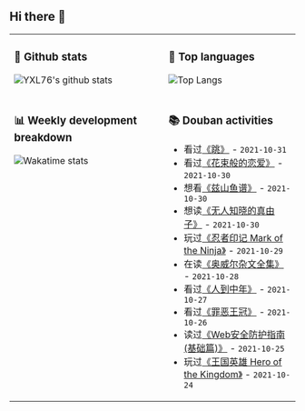 ## Hi there 👋

<table>
<tr>
<td valign="top" width="54%">

### 🔭 Github stats

![YXL76's github stats](https://github-readme-stats.yxl76.vercel.app/api?username=YXL76&count_private=true&show_icons=true&include_all_commits=true&theme=prussian&line_height=28&disable_animations=true)

</td>

<td valign="top" width="46%">

### 🌱 Top languages

![Top Langs](https://github-readme-stats.yxl76.vercel.app/api/top-langs/?username=YXL76&layout=compact&theme=prussian&langs_count=8&hide=HTML,CSS,SCSS)

</td>
</tr>
<tr>
<td valign="top" width="54%">

### 📊 Weekly development breakdown

![Wakatime stats](https://github-readme-stats.yxl76.vercel.app/api/wakatime?username=YXL76&layout=compact&theme=prussian)


</td>
<td valign="top" width="46%">

### 📚 Douban activities

- 看过[《跳》](http://movie.douban.com/subject/1419482/) - `2021-10-31`
- 看过[《花束般的恋爱》](http://movie.douban.com/subject/34874432/) - `2021-10-30`
- 想看[《兹山鱼谱》](http://movie.douban.com/subject/30409439/) - `2021-10-30`
- 想读[《无人知晓的真由子》](https://book.douban.com/subject/35316125/) - `2021-10-30`
- 玩过[《忍者印记 Mark of the Ninja》](http://www.douban.com/game/23079280/) - `2021-10-29`
- 在读[《奥威尔杂文全集》](https://book.douban.com/subject/30252635/) - `2021-10-28`
- 看过[《人到中年》](http://movie.douban.com/subject/1299884/) - `2021-10-27`
- 看过[《罪恶王冠》](http://movie.douban.com/subject/6518736/) - `2021-10-26`
- 读过[《Web安全防护指南(基础篇)》](https://book.douban.com/subject/30352827/) - `2021-10-25`
- 玩过[《王国英雄 Hero of the Kingdom》](http://www.douban.com/game/35011451/) - `2021-10-24`

</td>
</tr>
</table>

<!--
**YXL76/YXL76** is a ✨ _special_ ✨ repository because its `README.md` (this file) appears on your GitHub profile.

Here are some ideas to get you started:

- 🔭 I’m currently working on ...
- 🌱 I’m currently learning ...
- 👯 I’m looking to collaborate on ...
- 🤔 I’m looking for help with ...
- 💬 Ask me about ...
- 📫 How to reach me: ...
- 😄 Pronouns: ...
- ⚡ Fun fact: ...
-->
